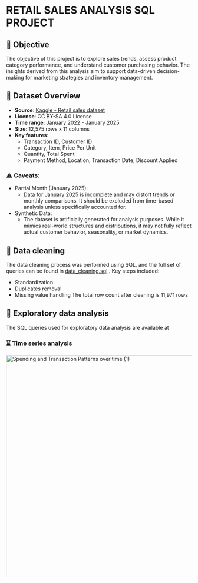 # RETAIL SALES ANALYSIS SQL PROJECT
## 🎯 Objective
The objective of this project is to explore sales trends, assess product category performance, and understand customer purchasing behavior. The insights derived from this analysis aim to support data-driven decision-making for marketing strategies and inventory management.
## 📁 Dataset Overview
- **Source**: [Kaggle - Retail sales dataset](retail_store_sales.csv)
- **License**: CC BY-SA 4.0 License
- **Time range**: January 2022 - January 2025
- **Size**: 12,575 rows x 11 columns
- **Key features**:
  - Transaction ID, Customer ID
  - Category, Item, Price Per Unit
  - Quantity, Total Spent
  - Payment Method, Location, Transaction Date, Discount Applied
### ⚠ Caveats:
- Partial Month (January 2025):
  - Data for January 2025 is incomplete and may distort trends or monthly comparisons. It should be excluded from time-based analysis unless specifically accounted for.
- Synthetic Data:
  - The dataset is artificially generated for analysis purposes. While it mimics real-world structures and distributions, it may not fully reflect actual customer behavior, seasonality, or market dynamics.
## 🧹 Data cleaning 
The data cleaning process was performed using SQL, and the full set of queries can be found in [data_cleaning.sql](data_cleaning.sql) . 
Key steps included:
- Standardization
- Duplicates removal
- Missing value handling
The total row count after cleaning is 11,971 rows
## 🔎 Exploratory data analysis
The SQL queries used for exploratory data analysis are available at
### ⌛ Time series analysis

<img width="1289" height="603" alt="Spending and Transaction Patterns over time (1)" src="https://github.com/user-attachments/assets/79212d95-0488-4301-8a2f-1768eecc60e0" />
